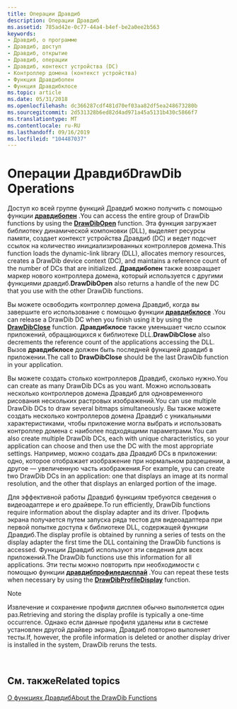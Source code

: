 ```yaml
---
title: Операции Дравдиб
description: Операции Дравдиб
ms.assetid: 785ad42e-0c77-44a4-b4ef-be2a0ee2b563
keywords:
- Дравдиб, о программе
- Дравдиб, доступ
- Дравдиб, открытие
- Дравдиб, операции
- Дравдиб, контекст устройства (DC)
- Контроллер домена (контекст устройства)
- Функция Дравдибопен
- Функция Дравдибклосе
ms.topic: article
ms.date: 05/31/2018
ms.openlocfilehash: dc366287cdf481d70ef03aa82df5ea248673280b
ms.sourcegitcommit: 2d531328b6ed82d4ad971a45a5131b430c5866f7
ms.translationtype: MT
ms.contentlocale: ru-RU
ms.lasthandoff: 09/16/2019
ms.locfileid: "104487037"
---
```

# <a name="drawdib-operations"></a><span data-ttu-id="8c330-111">Операции Дравдиб</span><span class="sxs-lookup"><span data-stu-id="8c330-111">DrawDib Operations</span></span>

<span data-ttu-id="8c330-112">Доступ ко всей группе функций Дравдиб можно получить с помощью функции [**дравдибопен**](/windows/desktop/api/Vfw/nf-vfw-drawdibopen) .</span><span class="sxs-lookup"><span data-stu-id="8c330-112">You can access the entire group of DrawDib functions by using the [**DrawDibOpen**](/windows/desktop/api/Vfw/nf-vfw-drawdibopen) function.</span></span> <span data-ttu-id="8c330-113">Эта функция загружает библиотеку динамической компоновки (DLL), выделяет ресурсы памяти, создает контекст устройства Дравдиб (DC) и ведет подсчет ссылок на количество инициализированных контроллеров домена.</span><span class="sxs-lookup"><span data-stu-id="8c330-113">This function loads the dynamic-link library (DLL), allocates memory resources, creates a DrawDib device context (DC), and maintains a reference count of the number of DCs that are initialized.</span></span> <span data-ttu-id="8c330-114">**Дравдибопен** также возвращает маркер нового контроллера домена, который используется с другими функциями дравдиб.</span><span class="sxs-lookup"><span data-stu-id="8c330-114">**DrawDibOpen** also returns a handle of the new DC that you use with the other DrawDib functions.</span></span>

<span data-ttu-id="8c330-115">Вы можете освободить контроллер домена Дравдиб, когда вы завершите его использование с помощью функции [**дравдибклосе**](/windows/desktop/api/Vfw/nf-vfw-drawdibclose) .</span><span class="sxs-lookup"><span data-stu-id="8c330-115">You can release a DrawDib DC when you finish using it by using the [**DrawDibClose**](/windows/desktop/api/Vfw/nf-vfw-drawdibclose) function.</span></span> <span data-ttu-id="8c330-116">**Дравдибклосе** также уменьшает число ссылок приложений, обращающихся к библиотеке DLL.</span><span class="sxs-lookup"><span data-stu-id="8c330-116">**DrawDibClose** also decrements the reference count of the applications accessing the DLL.</span></span> <span data-ttu-id="8c330-117">Вызов **дравдибклосе** должен быть последней функцией дравдиб в приложении.</span><span class="sxs-lookup"><span data-stu-id="8c330-117">The call to **DrawDibClose** should be the last DrawDib function in your application.</span></span>

<span data-ttu-id="8c330-118">Вы можете создать столько контроллеров Дравдиб, сколько нужно.</span><span class="sxs-lookup"><span data-stu-id="8c330-118">You can create as many DrawDib DCs as you want.</span></span> <span data-ttu-id="8c330-119">Можно использовать несколько контроллеров домена Дравдиб для одновременного рисования нескольких растровых изображений.</span><span class="sxs-lookup"><span data-stu-id="8c330-119">You can use multiple DrawDib DCs to draw several bitmaps simultaneously.</span></span> <span data-ttu-id="8c330-120">Вы также можете создать несколько контроллеров домена Дравдиб с уникальными характеристиками, чтобы приложение могла выбрать и использовать контроллер домена с наиболее подходящими параметрами.</span><span class="sxs-lookup"><span data-stu-id="8c330-120">You can also create multiple DrawDib DCs, each with unique characteristics, so your application can choose and then use the DC with the most appropriate settings.</span></span> <span data-ttu-id="8c330-121">Например, можно создать два Дравдиб DCs в приложении: одно, которое отображает изображение при нормальном разрешении, а другое — увеличенную часть изображения.</span><span class="sxs-lookup"><span data-stu-id="8c330-121">For example, you can create two DrawDib DCs in an application: one that displays an image at its normal resolution, and the other that displays an enlarged portion of the image.</span></span>

<span data-ttu-id="8c330-122">Для эффективной работы Дравдиб функциям требуются сведения о видеоадаптере и его драйвере.</span><span class="sxs-lookup"><span data-stu-id="8c330-122">To run efficiently, DrawDib functions require information about the display adapter and its driver.</span></span> <span data-ttu-id="8c330-123">Профиль экрана получается путем запуска ряда тестов для видеоадаптера при первой попытке доступа к библиотеке DLL, содержащей функции Дравдиб.</span><span class="sxs-lookup"><span data-stu-id="8c330-123">The display profile is obtained by running a series of tests on the display adapter the first time the DLL containing the DrawDib functions is accessed.</span></span> <span data-ttu-id="8c330-124">Функции Дравдиб используют эти сведения для всех приложений.</span><span class="sxs-lookup"><span data-stu-id="8c330-124">The DrawDib functions use this information for all applications.</span></span> <span data-ttu-id="8c330-125">Эти тесты можно повторить при необходимости с помощью функции [**дравдибпрофиледисплай**](/windows/desktop/api/Vfw/nf-vfw-drawdibprofiledisplay) .</span><span class="sxs-lookup"><span data-stu-id="8c330-125">You can repeat these tests when necessary by using the [**DrawDibProfileDisplay**](/windows/desktop/api/Vfw/nf-vfw-drawdibprofiledisplay) function.</span></span>

> [!Note]  
> <span data-ttu-id="8c330-126">Извлечение и сохранение профиля дисплея обычно выполняется один раз.</span><span class="sxs-lookup"><span data-stu-id="8c330-126">Retrieving and storing the display profile is typically a one-time occurrence.</span></span> <span data-ttu-id="8c330-127">Однако если данные профиля удалены или в системе установлен другой драйвер экрана, Дравдиб повторно выполняет тесты.</span><span class="sxs-lookup"><span data-stu-id="8c330-127">If, however, the profile information is deleted or another display driver is installed in the system, DrawDib reruns the tests.</span></span>

 

## <a name="related-topics"></a><span data-ttu-id="8c330-128">См. также</span><span class="sxs-lookup"><span data-stu-id="8c330-128">Related topics</span></span>

<dl> <dt>

[<span data-ttu-id="8c330-129">О функциях Дравдиб</span><span class="sxs-lookup"><span data-stu-id="8c330-129">About the DrawDib Functions</span></span>](about-the-drawdib-functions.md)
</dt> </dl>

 

 




